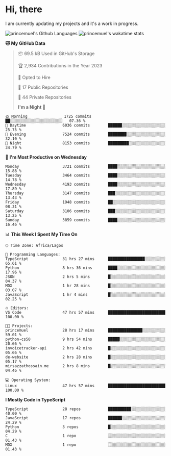 # Hi, there

<!--
**princemuel/princemuel** is a ✨ _special_ ✨ repository because its `README.md` (this file) appears on your GitHub profile.

Here are some ideas to get you started:

- 🔭 I’m currently working on ...
- 🌱 I’m currently learning ...
- 👯 I’m looking to collaborate on ...
- 🤔 I’m looking for help with ...
- 💬 Ask me about ...
- 📫 How to reach me: ...
- 😄 Pronouns: ...
- ⚡ Fun fact: ...
-->

I am currently updating my projects and it's a work in progress.

![princemuel's Github Languages](https://github-readme-stats.vercel.app/api/top-langs/?username=princemuel&text_color=586069&layout=compact&hide_border=true&title_color=0366d6&count_private=true&include_all_commits=true&theme=tokyonight&show_icons=true)
![princemuel's wakatime stats](https://github-readme-stats.vercel.app/api/wakatime?username=princemuel&text_color=586069&layout=compact&hide_border=true&title_color=0366d6&count_private=true&include_all_commits=true&theme=tokyonight&show_icons=true)

<!--START_SECTION:waka-->

**🐱 My GitHub Data**

> 📦 69.5 kB Used in GitHub's Storage
>
> 🏆 2,934 Contributions in the Year 2023
>
> 💼 Opted to Hire
>
> 📜 17 Public Repositories
>
> 🔑 44 Private Repositories
>
> **I'm a Night 🦉**

```text
🌞 Morning                1725 commits        ██░░░░░░░░░░░░░░░░░░░░░░░   07.36 %
🌆 Daytime                6036 commits        ██████░░░░░░░░░░░░░░░░░░░   25.75 %
🌃 Evening                7524 commits        ████████░░░░░░░░░░░░░░░░░   32.10 %
🌙 Night                  8153 commits        █████████░░░░░░░░░░░░░░░░   34.79 %
```

📅 **I'm Most Productive on Wednesday**

```text
Monday                   3721 commits        ████░░░░░░░░░░░░░░░░░░░░░   15.88 %
Tuesday                  3464 commits        ████░░░░░░░░░░░░░░░░░░░░░   14.78 %
Wednesday                4193 commits        ████░░░░░░░░░░░░░░░░░░░░░   17.89 %
Thursday                 3147 commits        ███░░░░░░░░░░░░░░░░░░░░░░   13.43 %
Friday                   1948 commits        ██░░░░░░░░░░░░░░░░░░░░░░░   08.31 %
Saturday                 3106 commits        ███░░░░░░░░░░░░░░░░░░░░░░   13.25 %
Sunday                   3859 commits        ████░░░░░░░░░░░░░░░░░░░░░   16.46 %
```

📊 **This Week I Spent My Time On**

```text
🕑︎ Time Zone: Africa/Lagos

💬 Programming Languages:
TypeScript               31 hrs 27 mins      ████████████████░░░░░░░░░   65.61 %
Python                   8 hrs 36 mins       ████░░░░░░░░░░░░░░░░░░░░░   17.96 %
JSON                     2 hrs 5 mins        █░░░░░░░░░░░░░░░░░░░░░░░░   04.37 %
MDX                      1 hr 28 mins        █░░░░░░░░░░░░░░░░░░░░░░░░   03.07 %
JavaScript               1 hr 4 mins         █░░░░░░░░░░░░░░░░░░░░░░░░   02.25 %

🔥 Editors:
VS Code                  47 hrs 57 mins      █████████████████████████   100.00 %

🐱‍💻 Projects:
princemuel               28 hrs 17 mins      ███████████████░░░░░░░░░░   59.01 %
python-cs50              9 hrs 54 mins       █████░░░░░░░░░░░░░░░░░░░░   20.66 %
invoicetracker-api       2 hrs 42 mins       █░░░░░░░░░░░░░░░░░░░░░░░░   05.66 %
de-website               2 hrs 28 mins       █░░░░░░░░░░░░░░░░░░░░░░░░   05.17 %
mirsazzathossain.me      2 hrs 8 mins        █░░░░░░░░░░░░░░░░░░░░░░░░   04.46 %

💻 Operating System:
Linux                    47 hrs 57 mins      █████████████████████████   100.00 %
```

**I Mostly Code in TypeScript**

```text
TypeScript               28 repos            ██████████░░░░░░░░░░░░░░░   40.00 %
JavaScript               17 repos            ██████░░░░░░░░░░░░░░░░░░░   24.29 %
Python                   3 repos             █░░░░░░░░░░░░░░░░░░░░░░░░   04.29 %
C                        1 repo              ░░░░░░░░░░░░░░░░░░░░░░░░░   01.43 %
MDX                      1 repo              ░░░░░░░░░░░░░░░░░░░░░░░░░   01.43 %
```

<!--END_SECTION:waka-->
